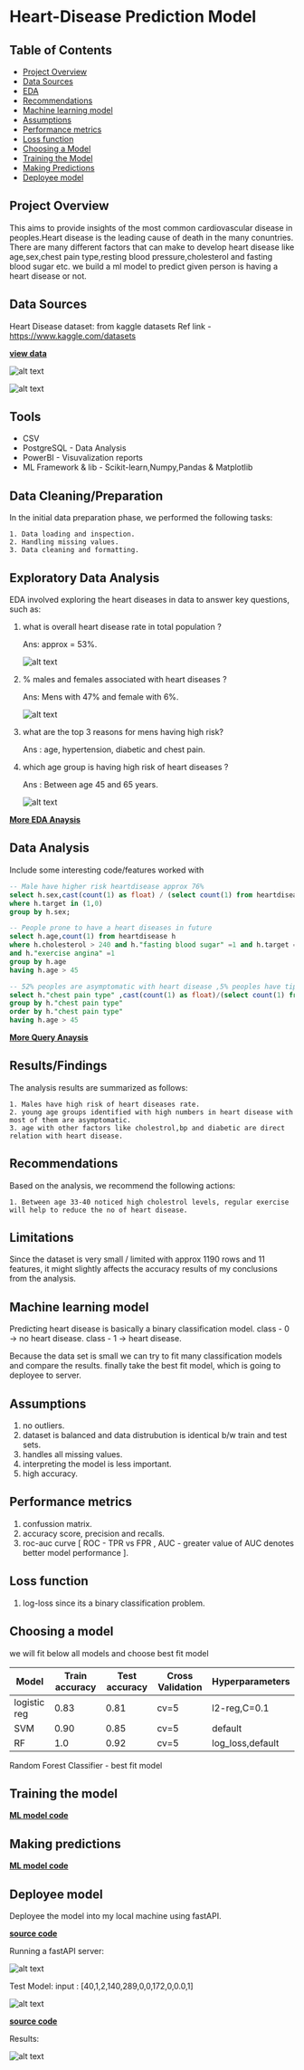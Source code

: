 # Heart-Disease Prediction Model

## Table of Contents
- [Project Overview](#project-overview)
- [Data Sources](#data-sources)
- [EDA](#exploratory-data-analysis)
- [Recommendations](#recommendations)
- [Machine learning model](#machine-learning-model)
- [Assumptions](#assumptions)
- [Performance metrics](#performance-metrics)
- [Loss function](#loss-function)
- [Choosing a Model](#choosing-a-model)
- [Training the Model](#training-the-model)
- [Making Predictions](#making-predictions)
- [Deployee model](#deployee-model)

## Project Overview
  
  This aims to provide insights of the most common cardiovascular disease in peoples.Heart disease is the leading cause of death in the many conuntries.
  There are many different factors that can make to develop heart disease like age,sex,chest pain type,resting blood pressure,cholesterol and fasting blood sugar etc.
  we build a ml model to predict given person is having a heart disease or not.

## Data Sources

Heart Disease dataset: from kaggle datasets
Ref link - https://www.kaggle.com/datasets

[**view data**](HeartDiesease.csv)

![alt text](images/Attributes.jpg)

![alt text](images/attribute_description.jpg)


## Tools

- CSV
- PostgreSQL - Data Analysis
- PowerBI    - Visuvalization reports
- ML Framework & lib - Scikit-learn,Numpy,Pandas & Matplotlib

## Data Cleaning/Preparation

In the initial data preparation phase, we performed the following tasks:

    1. Data loading and inspection.
    2. Handling missing values.
    3. Data cleaning and formatting.

## Exploratory Data Analysis

EDA involved exploring the heart diseases in data to answer key questions, such as:

1. what is overall heart disease rate in total population ?
   
   Ans: approx = 53%.


   ![alt text](images/overall_hd_ratios.jpg)

   
   
3. % males and females associated with heart diseases ?
   
   Ans: Mens with 47% and female with 6%.

   ![alt text](images/Males_vs_Female_heartdisease.jpg)
   
   
5. what are the top 3 reasons for mens having high risk?

   Ans : age, hypertension, diabetic and chest pain.
   
6. which age group is having high risk of heart diseases ?
   
   Ans : Between age 45 and 65 years.
   
   ![alt text](images/heart_disease_numbers_by_age.jpg)
   


[**More EDA Anaysis**](EDA_HeartDisease.ipynb)


## Data Analysis

Include some interesting code/features worked with
```sql
-- Male have higher risk heartdisease approx 76%
select h.sex,cast(count(1) as float) / (select count(1) from heartdisease h1)*100 from heartdisease h 
where h.target in (1,0)
group by h.sex;
```
```sql
-- People prone to have a heart diseases in future
select h.age,count(1) from heartdisease h
where h.cholesterol > 240 and h."fasting blood sugar" =1 and h.target = 0
and h."exercise angina" =1
group by h.age
having h.age > 45
```
```sql
-- 52% peoples are asymptomatic with heart disease ,5% peoples have tipical chestpain having a heart disease.
select h."chest pain type" ,cast(count(1) as float)/(select count(1) from heartdisease h1)*100 from heartdisease h
group by h."chest pain type"
order by h."chest pain type"
having h.age > 45
```
[**More Query Anaysis**](QueryAnaysis.sql)

## Results/Findings

The analysis results are summarized as follows:

    1. Males have high risk of heart diseases rate.
    2. young age groups identified with high numbers in heart disease with most of them are asymptomatic. 
    3. age with other factors like cholestrol,bp and diabetic are direct relation with heart disease.

## Recommendations

Based on the analysis, we recommend the following actions:

    1. Between age 33-40 noticed high cholestrol levels, regular exercise will help to reduce the no of heart disease.

## Limitations

Since the dataset is very small / limited with approx 1190 rows and 11 features, it might slightly affects the accuracy results of my conclusions from the analysis.

## Machine learning model

Predicting heart disease is basically a binary classification model.
class - 0 -> no heart disease.
class - 1 -> heart disease.

Because the data set is small we can try to fit many classification models and compare the results. finally take the best fit model, which is going to deployee to server.

## Assumptions
1. no outliers.
2. dataset is balanced and data distrubution is identical b/w train and test sets.
3. handles all missing values.
4. interpreting the model is less important.
5. high accuracy.

## Performance metrics
1. confussion matrix.
2. accuracy score, precision and recalls.
3. roc-auc curve  [ ROC - TPR vs FPR , AUC - greater value of AUC denotes better model performance ].

## Loss function
1. log-loss since its a binary classification problem.

## Choosing a model
we will fit below all models and choose best fit model

Model         | Train accuracy  | Test accuracy | Cross Validation |  Hyperparameters   |
------------- | -------------   | ------------- | -------------    |  -------------     |                
logistic reg  |   0.83          |   0.81        |    cv=5          |   l2-reg,C=0.1     |
SVM           |   0.90          |   0.85        |    cv=5          |   default          |
RF            |   1.0           |   0.92        |    cv=5          |   log_loss,default |

Random Forest Classifier - best fit model

## Training the model
[**ML model code**](ML_Models.ipynb)

## Making predictions
[**ML model code**](ML_Models.ipynb)

## Deployee model

Deployee the model into my local machine using fastAPI.

[**source code**](ml_api.py)

Running a fastAPI server:

![alt text](images/deployee_to_fastAPI.jpg)


Test Model:
input : [40,1,2,140,289,0,0,172,0,0.0,1]

![alt text](images/test_ml_model.jpg)


[**source code**](Test.py)


Results:

![alt text](images/results.jpg)


